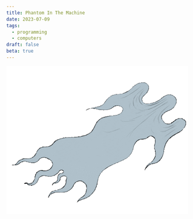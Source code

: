 ```yaml
---
title: Phantom In The Machine
date: 2023-07-09
tags:
  - programming
  - computers
draft: false
beta: true
---
```


<picture>
  <img src="/@/images/phantom.gif" />
</picture>
